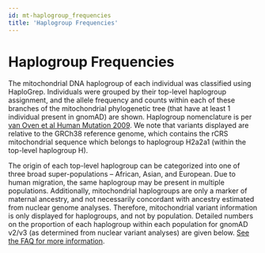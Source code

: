 ```yaml
---
id: mt-haplogroup_frequencies
title: 'Haplogroup Frequencies'
---
```


# Haplogroup Frequencies

The mitochondrial DNA haplogroup of each individual was classified using HaploGrep. Individuals were grouped by their top-level haplogroup assignment, and the allele frequency and counts within each of these branches of the mitochondrial phylogenetic tree (that have at least 1 individual present in gnomAD) are shown. Haplogroup nomenclature is per [van Oven et al Human Mutation 2009](https://onlinelibrary.wiley.com/doi/abs/10.1002/humu.20921).  We note that variants displayed are relative to the GRCh38 reference genome, which contains the rCRS mitochondrial sequence which belongs to haplogroup H2a2a1 (within the top-level haplogroup H).

The origin of each top-level haplogroup can be categorized into one of three broad super-populations – African, Asian, and European. Due to human migration, the same haplogroup may be present in multiple populations. Additionally, mitochondrial haplogroups are only a marker of maternal ancestry, and not necessarily concordant with ancestry estimated from nuclear genome analyses. Therefore, mitochondrial variant information is only displayed for haplogroups, and not by population. Detailed numbers on the proportion of each haplogroup within each population for gnomAD v2/v3 (as determined from nuclear variant analyses) are given below. [See the FAQ for more information](https://gnomad.broadinstitute.org/faq#mitochondrial-dna).
